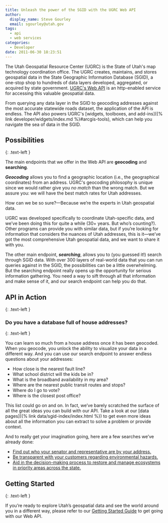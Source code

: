 ```yaml
---
title: Unleash the power of the SGID with the UGRC Web API
author:
  display_name: Steve Gourley
  email: sgourley@utah.gov
tags:
  - api
  - web services
categories:
  - Developer
date: 2011-06-30 18:23:51
---
```

The Utah Geospatial Resource Center (UGRC) is the State of Utah's map technology coordination office. The UGRC creates, maintains, and stores geospatial data in the State Geographic Information Database (SGID), a one-stop shop to hundreds of data layers developed, aggregated, or acquired by state government. [UGRC's Web API](https://api.mapserv.utah.gov) is an http-enabled service for accessing this valuable geospatial data.

From querying any data layer in the SGID to geocoding addresses against the most accurate statewide roads dataset, the application of the API is endless. The API also powers UGRC's [widgets, toolboxes, and add-ins]({% link developer/widgets/index.md %}#arcgis-tools), which can help you navigate the sea of data in the SGID.

## Possibilities
{: .text-left }

The main endpoints that we offer in the Web API are **geocoding** and **searching**.

_**Geocoding**_ allows you to find a geographic location (i.e., the geographical coordinates) from an address. UGRC's geocoding philosophy is unique since we would rather give you _no match_ than the wrong match. But we assure you: we will have the best match rates for Utah addresses.

How can we be so sure?—Because we’re the experts in Utah geospatial data.

UGRC was developed specifically to coordinate Utah-specific data, and we’ve been doing this for quite a while (30+ years. But who’s counting?). Other programs can provide you with similar data, but if you’re looking for information that considers the nuances of Utah addresses, this is it—we’ve got the most comprehensive Utah geospatial data, and we want to share it with you.

The other main endpoint, _**searching**_, allows you to (you guessed it!) search through SGID data. With over 300 layers of real-world data that you can run queries against in the SGID, the possibilities can be a little overwhelming. But the searching endpoint really opens up the opportunity for serious information gathering. You need a way to sift through all that information and make sense of it, and our search endpoint can help you do that.

## API in Action
{: .text-left }

### Do you have a database full of house addresses?
{: .text-left }

You can learn so much from a house address once it has been geocoded. When you geocode, you unlock the ability to visualize your data in a different way. And you can use our search endpoint to answer endless questions about your addresses:

- How close is the nearest fault line?
- What school district will the kids be in?
- What is the broadband availability in my area?
- Where are the nearest public transit routes and stops?
- Where do I go to vote?
- Where is the closest post office?

This list could go on and on. In fact, we’ve barely scratched the surface of all the great ideas you can build with our API. Take a look at our [data pages]({% link data/sgid-index/index.html %}) to get even more ideas about all the information you can extract to solve a problem or provide context.

And to really get your imagination going, here are a few searches we’ve already done:

- [Find out who your senator and representative are by your address.](https://le.utah.gov/GIS/findDistrict.jsp)
- [Be transparent with your customers regarding environmental hazards.](https://enviro.deq.utah.gov/)
- [Aid in the decision-making process to restore and manage ecosystems in priority areas across the state.](https://wri.utah.gov/)

## Getting Started
{: .text-left }

If you’re ready to explore Utah’s geospatial data and see the world around you in a different way, please refer to our [Getting Started Guide](https://developer.mapserv.utah.gov/StartupGuide) to get going with our Web API.
